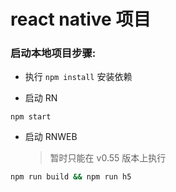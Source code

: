 # react native 项目

### 启动本地项目步骤:

- 执行 `npm install` 安装依赖

- 启动 RN

```
npm start
```

- 启动 RNWEB
  > 暂时只能在 v0.55 版本上执行

```sh
npm run build && npm run h5
```
